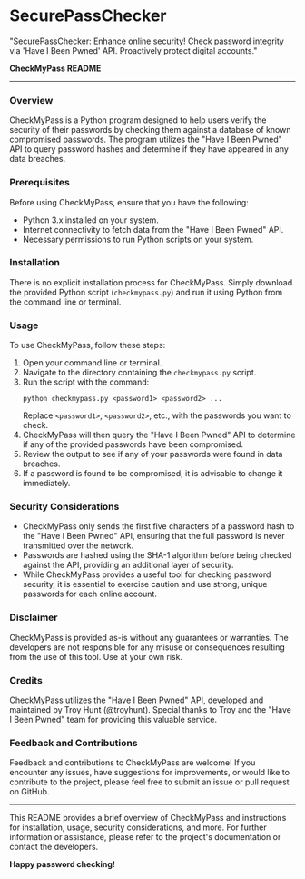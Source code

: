 # SecurePassChecker
"SecurePassChecker: Enhance online security! Check password integrity via 'Have I Been Pwned' API. Proactively protect digital accounts."

**CheckMyPass README**

---

### Overview

CheckMyPass is a Python program designed to help users verify the security of their passwords by checking them against a database of known compromised passwords. The program utilizes the "Have I Been Pwned" API to query password hashes and determine if they have appeared in any data breaches.

### Prerequisites

Before using CheckMyPass, ensure that you have the following:

- Python 3.x installed on your system.
- Internet connectivity to fetch data from the "Have I Been Pwned" API.
- Necessary permissions to run Python scripts on your system.

### Installation

There is no explicit installation process for CheckMyPass. Simply download the provided Python script (`checkmypass.py`) and run it using Python from the command line or terminal.

### Usage

To use CheckMyPass, follow these steps:

1. Open your command line or terminal.
2. Navigate to the directory containing the `checkmypass.py` script.
3. Run the script with the command:
   ```
   python checkmypass.py <password1> <password2> ...
   ```
   Replace `<password1>`, `<password2>`, etc., with the passwords you want to check.
4. CheckMyPass will then query the "Have I Been Pwned" API to determine if any of the provided passwords have been compromised.
5. Review the output to see if any of your passwords were found in data breaches.
6. If a password is found to be compromised, it is advisable to change it immediately.

### Security Considerations

- CheckMyPass only sends the first five characters of a password hash to the "Have I Been Pwned" API, ensuring that the full password is never transmitted over the network.
- Passwords are hashed using the SHA-1 algorithm before being checked against the API, providing an additional layer of security.
- While CheckMyPass provides a useful tool for checking password security, it is essential to exercise caution and use strong, unique passwords for each online account.

### Disclaimer

CheckMyPass is provided as-is without any guarantees or warranties. The developers are not responsible for any misuse or consequences resulting from the use of this tool. Use at your own risk.

### Credits

CheckMyPass utilizes the "Have I Been Pwned" API, developed and maintained by Troy Hunt (@troyhunt). Special thanks to Troy and the "Have I Been Pwned" team for providing this valuable service.

### Feedback and Contributions

Feedback and contributions to CheckMyPass are welcome! If you encounter any issues, have suggestions for improvements, or would like to contribute to the project, please feel free to submit an issue or pull request on GitHub.

---

This README provides a brief overview of CheckMyPass and instructions for installation, usage, security considerations, and more. For further information or assistance, please refer to the project's documentation or contact the developers.

**Happy password checking!**
